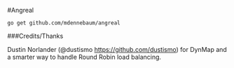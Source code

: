 #Angreal

```
go get github.com/mdennebaum/angreal
```

###Credits/Thanks

Dustin Norlander (@dustismo https://github.com/dustismo) for DynMap and a smarter way to handle Round Robin load balancing. 
